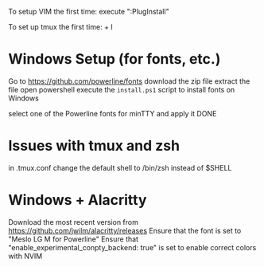 To setup VIM the first time:
    execute ":PlugInstall"

To set up tmux the first time:
    <prefix> + I

# Windows Setup (for fonts, etc.)
Go to https://github.com/powerline/fonts
download the zip file
extract the file
open powershell
execute the `install.ps1` script to install fonts on Windows

select one of the Powerline fonts for minTTY and apply it
DONE

# Issues with tmux and zsh
in .tmux.conf change the default shell to /bin/zsh instead of $SHELL


# Windows + Alacritty
Download the most recent version from https://github.com/jwilm/alacritty/releases
Ensure that the font is set to "Meslo LG M for Powerline"
Ensure that "enable_experimental_conpty_backend: true" is set to enable correct colors with NVIM
